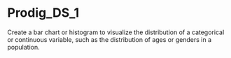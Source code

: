 # Prodig_DS_1
Create a bar chart or histogram to visualize the distribution of a categorical or continuous variable, such as the distribution of ages or genders in a population.
